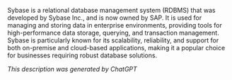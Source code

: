 Sybase is a relational database management system (RDBMS) that was developed by Sybase Inc., and is now owned by SAP. It is used for managing and storing data in enterprise environments, providing tools for high-performance data storage, querying, and transaction management. Sybase is particularly known for its scalability, reliability, and support for both on-premise and cloud-based applications, making it a popular choice for businesses requiring robust database solutions.

*This description was generated by ChatGPT*